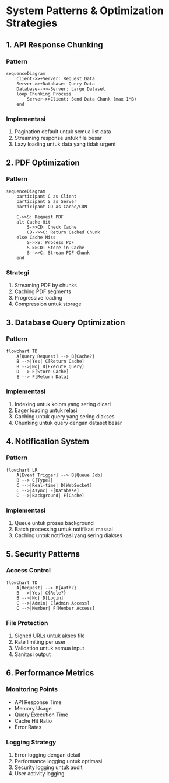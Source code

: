# System Patterns & Optimization Strategies

## 1. API Response Chunking

### Pattern

```mermaid
sequenceDiagram
    Client->>+Server: Request Data
    Server->>+Database: Query Data
    Database-->>-Server: Large Dataset
    loop Chunking Process
        Server->>Client: Send Data Chunk (max 1MB)
    end
```

### Implementasi

1. Pagination default untuk semua list data
2. Streaming response untuk file besar
3. Lazy loading untuk data yang tidak urgent

## 2. PDF Optimization

### Pattern

```mermaid
sequenceDiagram
    participant C as Client
    participant S as Server
    participant CD as Cache/CDN

    C->>S: Request PDF
    alt Cache Hit
        S->>CD: Check Cache
        CD-->>C: Return Cached Chunk
    else Cache Miss
        S->>S: Process PDF
        S->>CD: Store in Cache
        S-->>C: Stream PDF Chunk
    end
```

### Strategi

1. Streaming PDF by chunks
2. Caching PDF segments
3. Progressive loading
4. Compression untuk storage

## 3. Database Query Optimization

### Pattern

```mermaid
flowchart TD
    A[Query Request] --> B{Cache?}
    B -->|Yes| C[Return Cache]
    B -->|No| D[Execute Query]
    D --> E[Store Cache]
    E --> F[Return Data]
```

### Implementasi

1. Indexing untuk kolom yang sering dicari
2. Eager loading untuk relasi
3. Caching untuk query yang sering diakses
4. Chunking untuk query dengan dataset besar

## 4. Notification System

### Pattern

```mermaid
flowchart LR
    A[Event Trigger] --> B[Queue Job]
    B --> C{Type?}
    C -->|Real-time| D[WebSocket]
    C -->|Async| E[Database]
    C -->|Background| F[Cache]
```

### Implementasi

1. Queue untuk proses background
2. Batch processing untuk notifikasi massal
3. Caching untuk notifikasi yang sering diakses

## 5. Security Patterns

### Access Control

```mermaid
flowchart TD
    A[Request] --> B{Auth?}
    B -->|Yes| C{Role?}
    B -->|No| D[Login]
    C -->|Admin| E[Admin Access]
    C -->|Member| F[Member Access]
```

### File Protection

1. Signed URLs untuk akses file
2. Rate limiting per user
3. Validation untuk semua input
4. Sanitasi output

## 6. Performance Metrics

### Monitoring Points

-   API Response Time
-   Memory Usage
-   Query Execution Time
-   Cache Hit Ratio
-   Error Rates

### Logging Strategy

1. Error logging dengan detail
2. Performance logging untuk optimasi
3. Security logging untuk audit
4. User activity logging

